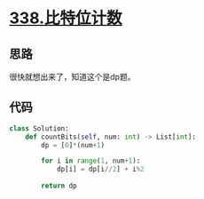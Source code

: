 # [338.比特位计数](https://leetcode-cn.com/problems/counting-bits/)

## 思路
很快就想出来了，知道这个是dp题。

## 代码
```python
class Solution:
    def countBits(self, num: int) -> List[int]:
        dp = [0]*(num+1)

        for i in range(1, num+1):
            dp[i] = dp[i//2] + i%2
        
        return dp
```